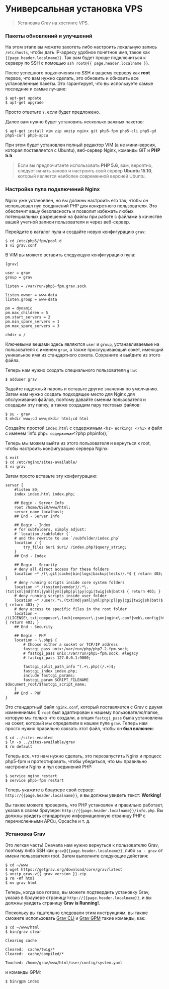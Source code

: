 # Универсальная установка VPS

> Установка Grav на хостинге VPS.

### Пакеты обновлений и улучшений

На этом этапе вы можете захотеть либо настроить локальную запись `/etc/hosts`, чтобы дать IP-адресу удобное понятное имя, такое как `{{page.header.localname}}`. Так вам будет проще подключиться к серверу по SSH с помощью `ssh root@{{ page.header.localname }}`.

После успешного подключения по SSH к вашему серверу как **root** первое, что вам нужно сделать, это обновить и обновить все установленные пакеты. Это гарантирует, что вы используете самые последние и самые лучшие:

```
$ apt-get update
$ apt-get upgrade
```

Просто ответьте `Y`, если будет предложено.

Далее вам нужно будет установить несколько важных пакетов:

```
$ apt-get install vim zip unzip nginx git php5-fpm php5-cli php5-gd php5-curl php5-apcu
```

При этом будет установлен полный редактор VIM (а не мини-версия, которая поставляется с Ubuntu), веб-сервер Nginx, команды GIT и **PHP 5.5**.

> Если вы предпочитаете использовать **PHP 5.6**, вам, вероятно, следует начать заново и настроить свой сервер **Ubuntu 15.10**, который является наиболее современной версией Ubuntu.

### Настройка пула подключений Nginx

Nginx уже установлен, но вы должны настроить его так, чтобы он использовал пул соединений PHP для конкретного пользователя. Это обеспечит вашу безопасность и позволит избежать любых потенциальных разрешений на файлы при работе с файлами в качестве вашей учетной записи пользователя и через веб-сервер.

Перейдите в каталог пула и создайте новую конфигурацию `grav`:

```
$ cd /etc/php5/fpm/pool.d
$ vi grav.conf
```

В VIM вы можете вставить следующую конфигурацию пула:

```
[grav]

user = grav
group = grav

listen = /var/run/php5-fpm.grav.sock

listen.owner = www-data
listen.group = www-data

pm = dynamic
pm.max_children = 5
pm.start_servers = 2
pm.min_spare_servers = 1
pm.max_spare_servers = 3

chdir = /
```

Ключевыми вещами здесь являются `user` и `group`, устанавливаемые на пользователя с именем `grav`, а также прослушивающий сокет, имеющий уникальное имя из стандартного сокета. Сохраните и выйдите из этого файла.

Теперь нам нужно создать специального пользователя `grav`:

```
$ adduser grav
```

Задайте надежный пароль и оставьте другие значения по умолчанию. Затем нам нужно создать подходящее место для Nginx для обслуживания файлов, поэтому давайте сменим пользователя и создадим эту папку, а также создадим пару тестовых файлов:

```
$ su - grav
$ mkdir www;cd www;mkdir html;cd html
```

Создайте простой `index.html` с содержимым `<h1> Working! </h1>` и файл с именем ʻinfo.php` с содержимым `<?php phpinfo();`

Теперь мы можем выйти из этого пользователя и вернуться к root, чтобы настроить конфигурацию сервера Nginx:

```
$ exit
$ cd /etc/nginx/sites-available/
$ vi grav
```

Затем просто вставьте эту конфигурацию:

```
server {
    #listen 80;
    index index.html index.php;

    ## Begin - Server Info
    root /home/USER/www/html;
    server_name localhost;
    ## End - Server Info

    ## Begin - Index
    # for subfolders, simply adjust:
    # `location /subfolder {`
    # and the rewrite to use `/subfolder/index.php`
    location / {
        try_files $uri $uri/ /index.php?$query_string;
    }
    ## End - Index

    ## Begin - Security
    # deny all direct access for these folders
    location ~* /(\.git|cache|bin|logs|backup|tests)/.*$ { return 403; }
    # deny running scripts inside core system folders
    location ~* /(system|vendor)/.*\.(txt|xml|md|html|yaml|yml|php|pl|py|cgi|twig|sh|bat)$ { return 403; }
    # deny running scripts inside user folder
    location ~* /user/.*\.(txt|md|yaml|yml|php|pl|py|cgi|twig|sh|bat)$ { return 403; }
    # deny access to specific files in the root folder
    location ~ /(LICENSE\.txt|composer\.lock|composer\.json|nginx\.conf|web\.config|htaccess\.txt|\.htaccess) { return 403; }
    ## End - Security

    ## Begin - PHP
    location ~ \.php$ {
        # Choose either a socket or TCP/IP address
        fastcgi_pass unix:/var/run/php/php7.2-fpm.sock;
        # fastcgi_pass unix:/var/run/php5-fpm.sock; #legacy
        # fastcgi_pass 127.0.0.1:9000;

        fastcgi_split_path_info ^(.+\.php)(/.+)$;
        fastcgi_index index.php;
        include fastcgi_params;
        fastcgi_param SCRIPT_FILENAME $document_root/$fastcgi_script_name;
    }
    ## End - PHP
}
```

Это стандартный файл `nginx.conf`, который поставляется с Grav с двумя изменениями: 1) `root` был адаптирован к нашему пользователю/папке, которую мы только что создали, а опция `fastcgi_pass` была установлена ​​на сокет, который мы определили в нашем пуле `grav`. Теперь нам просто нужно правильно связать этот файл, чтобы он **был включен**:

```
$ cd ../sites-enabled
$ ln -s ../sites-available/grav
$ rm default
```

Теперь все, что нам нужно сделать, это перезапустить Nginx и процесс php5-fpm и протестировать, чтобы убедиться, что мы правильно настроили Nginx и пул соединений PHP:

```
$ service nginx restart
$ service php5-fpm restart
```

Теперь укажите в браузере свой сервер: `http://{{page.header.localname}}`, и вы должны увидеть текст: **Working!**

Вы также можете проверить, что PHP установлен и правильно работает, указав в своем браузере: `http://{{page.header.localname}}/info.php`. Вы должны увидеть стандартную информационную страницу PHP с перечисленными APCu, Opcache и т. д.

### Установка Grav

Это легкая часть! Сначала нам нужно вернуться к пользователю Grav, поэтому либо SSH как `grav@{{page.header.localname}}`, либо `su - grav` от имени пользователя root. Затем выполните следующие действия:

```
$ cd ~/www
$ wget https://getgrav.org/download/core/grav/latest
$ unzip grav-v{{ grav_version }}.zip
$ rm -Rf html
$ mv grav html
```

Теперь, когда все готово, вы можете подтвердить установку Grav, указав в браузере страницу `http://{{page.header.localname}}`, и вы должны увидеть страницу **Grav is Running!**.

Поскольку вы тщательно следовали этим инструкциям, вы также сможете использовать [Grav CLI](/07.cli-console/02.grav-cli/index) и [Grav GPM](/07.cli-console/04.grav-cli-gpm/index) такие команды, как:

```
$ cd ~/www/html
$ bin/grav clear

Clearing cache

Cleared:  cache/twig/*
Cleared:  cache/compiled/*

Touched: /home/grav/www/html/user/config/system.yaml
```

и команды GPM:

```
$ bin/gpm index
```

